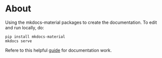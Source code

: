 # About

Using the mkdocs-material packages to create the documentation. To edit and run locally, do:

```
pip install mkdocs-material
mkdocs serve
```

Refere to this helpful [guide](https://jameswillett.dev/getting-started-with-material-for-mkdocs/#diagrams) for documentation work.